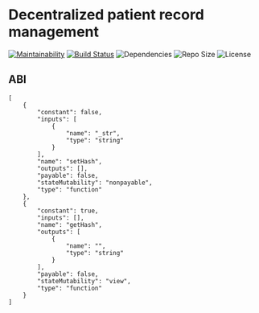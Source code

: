 # Decentralized patient record management

[![Maintainability](https://api.codeclimate.com/v1/badges/f9a8a25a3fe96839b3a2/maintainability)](https://codeclimate.com/github/bytemime/decentralized-patient-record-management/maintainability)
[![Build Status](https://travis-ci.org/bytemime/decentralized-patient-record-management.svg?branch=master)](https://travis-ci.org/bytemime/decentralized-patient-record-management)
![Dependencies](https://img.shields.io/david/bytemime/decentralized-patient-record-management.svg?style=flat)
![Repo Size](https://img.shields.io/github/repo-size/bytemime/decentralized-patient-record-management.svg?style=flat)
![License](https://img.shields.io/github/license/bytemime/decentralized-patient-record-management.svg?style=flat)

## ABI

```
[
	{
		"constant": false,
		"inputs": [
			{
				"name": "_str",
				"type": "string"
			}
		],
		"name": "setHash",
		"outputs": [],
		"payable": false,
		"stateMutability": "nonpayable",
		"type": "function"
	},
	{
		"constant": true,
		"inputs": [],
		"name": "getHash",
		"outputs": [
			{
				"name": "",
				"type": "string"
			}
		],
		"payable": false,
		"stateMutability": "view",
		"type": "function"
	}
]
```
